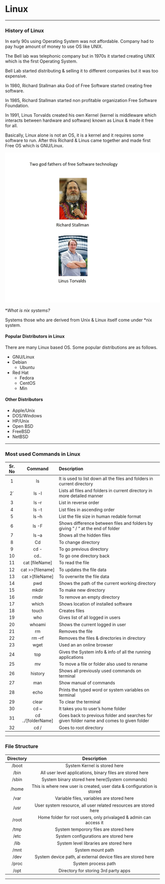

















# 											Linux

























---





### History of Linux

In early 90s using Operating System was not affordable. Company had to pay huge amount of money to use OS like UNIX.

The Bell lab was telephonic company but in 1970s it started creating UNIX which is the first Operating System.

Bell Lab started distributing & selling it to different companies but it was too expensive.

In 1980, Richard Stallman aka God of Free Software started creating free software.

In 1985, Richard Stallman started non profitable organization Free Software Foundation.

In 1991, Linus Torvalds created his own Kernel (kernel is middleware which interacts between hardware and software) known as Linux & made it free for all.

Basically, Linux alone is not an OS, it is a kernel and it requires some software to run. After this Richard & Linus came together and made first Free OS which is GNU/Linux.

![GodFatherJS](https://github.com/HiteshPalande/missingskill-learning/blob/main/Images/GodFatherJS.jpeg)

**What is *nix systems?**

Systems those who are derived from Unix & Linux itself come under *nix system.



#### Popular Distributors in Linux

There are many Linux based OS. Some popular distributions are as follows. 

-  GNU/Linux
- Debian
  - Ubuntu
- Red Hat
  - Fedora
  - CentOS
  - Min



#### Other Distributors

- Apple/Unix
- DOS/Windows
- HP/Unix
- Open BSD
- FreeBSD
- NetBSD





---





### Most used Commands in Linux

| Sr. No |      Command       | Description                                                  |
| :----: | :----------------: | :----------------------------------------------------------- |
|   1    |         ls         | It is used to list down all the files and folders in current  directory |
|   2`   |       ls -l        | Lists all files and folders in current directory in more detailed  manner |
|   3    |       ls –r        | List in reverse order                                        |
|   4    |       ls -t        | List files in ascending order                                |
|   5    |       ls –h        | List the file size in human redable format                   |
|   6    |       ls -F        | Shows difference between files and folders by giving “ / “ at the end of folder |
|   7    |       ls –a        | Shows all the hidden files                                   |
|   8    |         Cd         | To change directory                                          |
|   9    |        cd -        | To go previous directory                                     |
|   10   |        cd..        | To go one directory back                                     |
|   11   |   cat [fileName]   | To read the file                                             |
|   12   |  cat >>[filename]  | To updates the file data                                     |
|   13   |  cat >[fileName]   | To overwrite the file data                                   |
|   14   |        pwd         | Shows the path of the current working directory              |
|   15   |       mkdir        | To make new directory                                        |
|   16   |       rmdir        | To remove an empty directory                                 |
|   17   |       which        | Shows location of installed software                         |
|   18   |       touch        | Creates files                                                |
|   19   |        who         | Gives list of all logged in users                            |
|   20   |       whoami       | Shows the current logged in user                             |
|   21   |         rm         | Removes the file                                             |
|   22   |       rm –rf       | Removes the files & directories in directory                 |
|   23   |        wget        | Used an an online browser                                    |
|   24   |        top         | Gives the System info & info of   all the running applications |
|   25   |         mv         | To move a file or folder also used to rename                 |
|   26   |      history       | Shows all previously used commands on terminal               |
|   27   |        man         | Show manual of commands                                      |
|   28   |        echo        | Prints the typed word or system variables on terminal        |
|   29   |       clear        | To clear the terminal                                        |
|   30   |        cd ~        | It takes you to user’s home folder                           |
|   31   | cd ../[folderName] | Goes back to previous folder and searches for given folder name and  comes to given folder |
|   32   |        cd /        | Goes to root directory                                       |

 



---





### File Structure 

| Directory |                         Description                          |
| :-------: | :----------------------------------------------------------: |
|   /boot   |                 System Kernel is stored here                 |
|   /bin    |  All user level applications, binary files are stored here   |
|   /sbin   |       System binary stored here here(System commands)        |
|   /home   | This is where new user is created, user data & configuration is stored |
|   /var    |          Variable files, variables are stored here           |
|   /usr    | User system resource, all user related resources are stored here |
|   /root   | Home folder for root users, only privalaged & admin can access it |
|   /tmp    |            System temporory files are stored here            |
|   /etc    |            System configurations are stored here             |
|   /lib    |            System level libraries are stored here            |
|   /mnt    |                      System mount path                       |
|   /dev    | System device path, al external device files are stored here |
|   /proc   |                     System process path                      |
|   /opt    |             Directory for storing 3rd party apps             |



 





---

